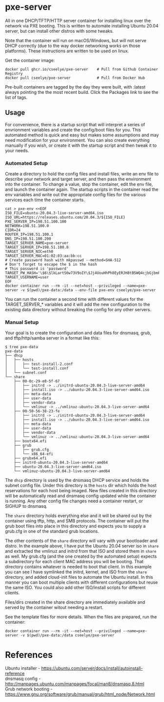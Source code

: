 # pxe-server
All in one DHCP/TFTP/HTTP server container for installing linux over the network via PXE booting. This is written to automate installing Ubuntu 20.04 server, but can install other distros with some tweaks.

Note that the container will run on macOS/Windows, but will not serve DHCP correctly (due to the way docker networking works on those platforms). These instructions are written to be used on linux.

Get the container image:
```shell
docker pull ghcr.io/cseelye/pxe-server    # Pull from Github Container Registry  
docker pull cseelye/pxe-server            # Pull from Docker Hub  
```
Pre-built containers are tagged by the day they were built, with :latest always pointing the the most recent build. Click the Packages link to see the list of tags.

## Usage
For convenience, there is a startup script that will interpret a series of envrionment variables and create the config/boot files for you. This automated method is quick and easy but makes some assumptions and may need modification for your environment. You can also create everything manually if you wish, or create it with the startup script and then tweak it to your needs.

### Automated Setup
Create a directory to hold the config files and install files, write an env file to describe your network and target server, and then pass the environment into the container. To change a value, stop the container, edit the env file, and launch the container again. The startup scripts in the container read the env variables and write out the appropriate config files for the various services each time the container starts.

```shell
cat > pxe-env <<EOF
ISO_FILE=ubuntu-20.04.3-live-server-amd64.iso
ISO_URL=https://releases.ubuntu.com/20.04.3/${ISO_FILE}
PXE_SERVER_IP=198.51.100.100
NETWORK=198.51.100.0
CIDR=24
ROUTER_IP=198.51.100.1
DNS_IP=198.51.100.200
TARGET_SERVER_NAME=pxe-server
TARGET_SERVER_IP=198.51.100.8
TARGET_SERVER_NIC=eth0
TARGET_SERVER_MAC=01:02:03:aa:bb:cc
# Create password hash with mkpasswd --method=SHA-512
# Don't forget to escape the $ in the hash
# This password is 'password'
TARGET_PW_HASH='\$6\$lkLartS6w73V9oIY\$Jj4UouHhPh8EyERJH8tB5WQ4cjbGjbmFQ6kHnxxnhQN4L0DMrJ3WrFHA8LSXAzd016J175BRwIUgwWQLbucFm.'
TARGET_USERNAME=user
EOF
docker container run --rm -it --net=host --privileged --name=pxe-server -v $(pwd)/pxe-data:/data --env-file pxe-env cseelye/pxe-server
```

You can run the container a second time with different values for the TARGET_SERVER_* variables and it will add the new configuration to the existing data directory without breaking the config for any other servers.  

### Manual Setup
Your goal is to create the configuration and data files for dnsmasq, grub, and tftp/http/samba server in a format like this:
```shell
$ tree pxe-data
pxe-data
├── dhcp
│   ├── hosts
│   │   ├── test-install-2.conf
│   │   └── test-install.conf
│   └── subnet.conf
└── share
    ├── 00-0c-29-e8-5f-67
    │   ├── initrd -> ../initrd-ubuntu-20.04.3-live-server-amd64
    │   ├── install.iso -> ../ubuntu-20.04.3-live-server-amd64.iso
    │   ├── meta-data
    │   ├── user-data
    │   ├── vendor-data
    │   └── vmlinuz -> ../vmlinuz-ubuntu-20.04.3-live-server-amd64
    ├── 00-50-56-38-23-fe
    │   ├── initrd -> ../initrd-ubuntu-20.04.3-live-server-amd64
    │   ├── install.iso -> ../ubuntu-20.04.3-live-server-amd64.iso
    │   ├── meta-data
    │   ├── user-data
    │   ├── vendor-data
    │   └── vmlinuz -> ../vmlinuz-ubuntu-20.04.3-live-server-amd64
    ├── bootx64.efi
    ├── grub
    │   ├── grub.cfg
    │   └── x86_64-efi
    ├── grubx64.efi
    ├── initrd-ubuntu-20.04.3-live-server-amd64
    ├── ubuntu-20.04.3-live-server-amd64.iso
    └── vmlinuz-ubuntu-20.04.3-live-server-amd64
```

The `dhcp` directory is used by the dnsmasq DHCP service and holds the subnet config file. Under this directory is the `hosts` dir which holds the host reservations for each host being imaged. New files created in this directory will be automatically read and dnsmasq config updated while the container is running. Any other config file changes need a container restart, or SIGHUP to dnsmasq.  

The `share` directory holds everything else and it will be shared out by the container using tftp, http, and SMB protocols. The container will put the grub boot files into place in this directory and expects you to supply a grub.cfg in one of the standard grub locations.  

The other contents of the `share` directory will vary with your bootloader and distro. In the example above, I have put the Ubuntu 20.04 server iso in `share` and extracted the vmlinuz and initrd from that ISO and stored them in `share` as well. My grub.cfg (and the one created by the automated setup) expects a subdirectory for each client MAC address you will be booting. That directory contains whatever is needed to boot that client. In this example you can see I have symlinked the initrd, kernel, and ISO from the `share` directory, and added cloud-init files to automate the Ubuntu install. In this manner you can boot multiple clients with different configurations but reuse the same ISO. You could also add other ISO/install scripts for different clients.

Files/dirs created in the share directory are immediately available and served by the container witout needing a restart.

See the template files for more details. When the files are prepared, run the container:
```
docker container run --rm -it --net=host --privileged --name=pxe-server -v $(pwd)/pxe-data:/data cseelye/pxe-server
```

# References
Ubuntu installer - https://ubuntu.com/server/docs/install/autoinstall-reference  
dnsmasq config - http://manpages.ubuntu.com/manpages/focal/man8/dnsmasq.8.html  
Grub network booting - https://www.gnu.org/software/grub/manual/grub/html_node/Network.html
